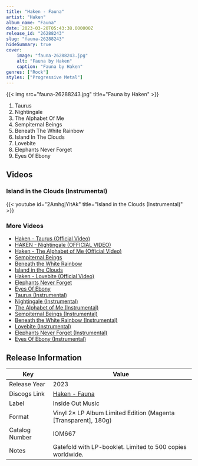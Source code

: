 ```yaml
---
title: "Haken - Fauna"
artist: "Haken"
album_name: "Fauna"
date: 2023-03-20T05:43:38.000000Z
release_id: "26288243"
slug: "fauna-26288243"
hideSummary: true
cover:
    image: "fauna-26288243.jpg"
    alt: "Fauna by Haken"
    caption: "Fauna by Haken"
genres: ["Rock"]
styles: ["Progressive Metal"]
---
```


{{< img src="fauna-26288243.jpg" title="Fauna by Haken" >}}

<!-- section break -->

1. Taurus
2. Nightingale
3. The Alphabet Of Me
4. Sempiternal Beings
5. Beneath The White Rainbow
6. Island In The Clouds
7. Lovebite
8. Elephants Never Forget
9. Eyes Of Ebony

<!-- section break -->




## Videos
### Island in the Clouds (Instrumental)
{{< youtube id="2AmhgjYltAk" title="Island in the Clouds (Instrumental)" >}}<br>

### More Videos

- [Haken - Taurus (Official Video)](https://www.youtube.com/watch?v=4FQBK4CFWbI)
- [HAKEN - Nightingale (OFFICIAL VIDEO)](https://www.youtube.com/watch?v=IeENKWcitCw)
- [Haken - The Alphabet of Me (Official Video)](https://www.youtube.com/watch?v=LQJ-e75ZSj8)
- [Sempiternal Beings](https://www.youtube.com/watch?v=CCxjJOB18xk)
- [Beneath the White Rainbow](https://www.youtube.com/watch?v=QuJ6Ejdpo2A)
- [Island in the Clouds](https://www.youtube.com/watch?v=-71LuuAw9tc)
- [Haken - Lovebite (Official Video)](https://www.youtube.com/watch?v=MjqRKeTOTk8)
- [Elephants Never Forget](https://www.youtube.com/watch?v=L-H3XFfX1EA)
- [Eyes Of Ebony](https://www.youtube.com/watch?v=qR8iRyWP7f4)
- [Taurus (Instrumental)](https://www.youtube.com/watch?v=gYVrLialqh8)
- [Nightingale (Instrumental)](https://www.youtube.com/watch?v=wgDZrFG8Ku4)
- [The Alphabet of Me (Instrumental)](https://www.youtube.com/watch?v=2n5VAkm_DVs)
- [Sempiternal Beings (Instrumental)](https://www.youtube.com/watch?v=mV6HDaQGt-Y)
- [Beneath the White Rainbow (Instrumental)](https://www.youtube.com/watch?v=PG-kGoe61pQ)
- [Lovebite (Instrumental)](https://www.youtube.com/watch?v=umOv2PyZ9sc)
- [Elephants Never Forget (Instrumental)](https://www.youtube.com/watch?v=ql3BHkTGk0w)
- [Eyes Of Ebony (Instrumental)](https://www.youtube.com/watch?v=MqDJh-D6mkg)


## Release Information
|  Key           | Value                                                |
| ---------------| ---------------------------------------------------- |
| Release Year   | 2023                                   |
| Discogs Link   | [Haken - Fauna](https://www.discogs.com/release/26288243-Haken-Fauna) |
| Label          | Inside Out Music |
| Format         | Vinyl 2× LP Album Limited Edition (Magenta [Transparent], 180g) |
| Catalog Number | IOM667 |
| Notes | Gatefold with LP-booklet. Limited to 500 copies worldwide. |